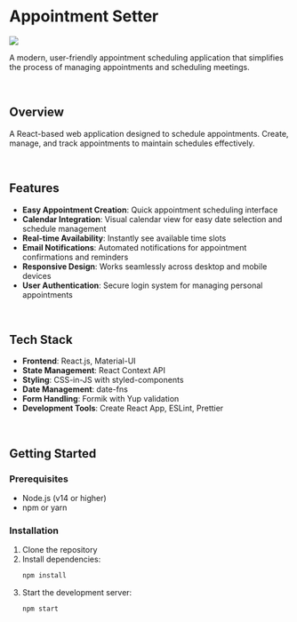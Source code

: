 # Appointment Setter

<img src="https://img.shields.io/badge/React-20232A?style=for-the-badge&logo=react&logoColor=61DAFB"/>

A modern, user-friendly appointment scheduling application that simplifies the process of managing appointments and scheduling meetings.

<br>

## Overview

A React-based web application designed to schedule appointments. Create, manage, and track appointments to maintain schedules effectively.

<br>

## Features

- **Easy Appointment Creation**: Quick appointment scheduling interface
- **Calendar Integration**: Visual calendar view for easy date selection and schedule management
- **Real-time Availability**: Instantly see available time slots
- **Email Notifications**: Automated notifications for appointment confirmations and reminders
- **Responsive Design**: Works seamlessly across desktop and mobile devices
- **User Authentication**: Secure login system for managing personal appointments

<br>

## Tech Stack

- **Frontend**: React.js, Material-UI
- **State Management**: React Context API
- **Styling**: CSS-in-JS with styled-components
- **Date Management**: date-fns
- **Form Handling**: Formik with Yup validation
- **Development Tools**: Create React App, ESLint, Prettier

<br>

## Getting Started

### Prerequisites

- Node.js (v14 or higher)
- npm or yarn

### Installation

1. Clone the repository
2. Install dependencies:
   ```bash
   npm install
   ```
3. Start the development server:
   ```bash
   npm start
   ```